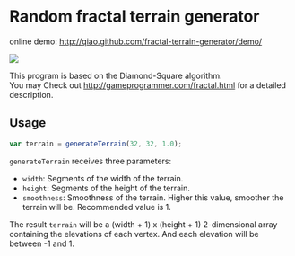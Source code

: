 Random fractal terrain generator
================================

online demo: http://qiao.github.com/fractal-terrain-generator/demo/

![](http://qiao.github.com/fractal-terrain-generator/screenshot.png)



This program is based on the Diamond-Square algorithm.  
You may Check out http://gameprogrammer.com/fractal.html for a detailed description.

## Usage ##

```javascript
var terrain = generateTerrain(32, 32, 1.0);
```

`generateTerrain` receives three parameters:

* `width`: Segments of the width of the terrain.
* `height`: Segments of the height of the terrain.
* `smoothness`: Smoothness of the terrain. Higher this value, smoother the terrain will be. Recommended value is 1.

The result `terrain` will be a (width + 1) x (height + 1) 2-dimensional array containing the elevations of each vertex. And each elevation will be between -1 and 1.
